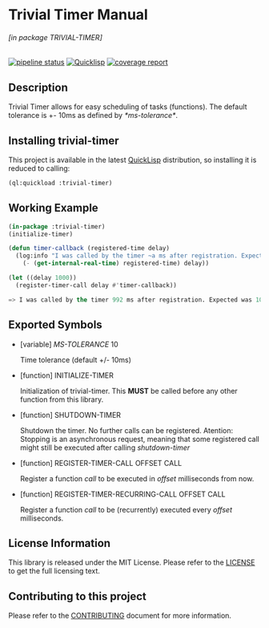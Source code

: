 # Trivial Timer Manual

###### \[in package TRIVIAL-TIMER\]
[![pipeline status](https://gitlab.com/ediethelm/trivial-timer/badges/master/pipeline.svg)](https://gitlab.com/ediethelm/trivial-timer/commits/master)
[![Quicklisp](http://quickdocs.org/badge/trivial-timer.svg)](http://quickdocs.org/trivial-timer/)
[![coverage report](https://gitlab.com/ediethelm/trivial-timer/badges/master/coverage.svg?job=test-coverage)](https://gitlab.com/ediethelm/trivial-timer/-/jobs/artifacts/master/browse?job=test-coverage)

## Description

Trivial Timer allows for easy scheduling of tasks (functions). The default tolerance is +- 10ms as defined by *\*ms-tolerance\**.


## Installing trivial-timer

This project is available in the latest [QuickLisp](https://www.quicklisp.org/beta/ "QuickLisp") distribution, so installing it is reduced to calling:

```lisp
(ql:quickload :trivial-timer)
```


## Working Example

```lisp
(in-package :trivial-timer)
(initialize-timer)

(defun timer-callback (registered-time delay)
  (log:info "I was called by the timer ~a ms after registration. Expected was ~a ms."
    (- (get-internal-real-time) registered-time) delay))

(let ((delay 1000))
  (register-timer-call delay #'timer-callback))

=> I was called by the timer 992 ms after registration. Expected was 1000 ms.
```


## Exported Symbols

- [variable] *MS-TOLERANCE* 10

    Time tolerance (default +/- 10ms)

- [function] INITIALIZE-TIMER 

    Initialization of trivial-timer. This **MUST** be called before any other function from this library.

- [function] SHUTDOWN-TIMER 

    Shutdown the timer. No further calls can be registered. Atention: Stopping is an asynchronous request, meaning that some registered call might still be executed after calling *shutdown-timer*

- [function] REGISTER-TIMER-CALL OFFSET CALL

    Register a function *call* to be executed in *offset* milliseconds from now.

- [function] REGISTER-TIMER-RECURRING-CALL OFFSET CALL

    Register a function *call* to be (recurrently) executed every *offset* milliseconds.

## License Information

This library is released under the MIT License. Please refer to the [LICENSE](https://gitlab.com/ediethelm/trivial-timer/blob/master/LICENSE "License") to get the full licensing text.

## Contributing to this project

Please refer to the [CONTRIBUTING](https://gitlab.com/ediethelm/trivial-timer/blob/master/CONTRIBUTING.md "Contributing") document for more information.